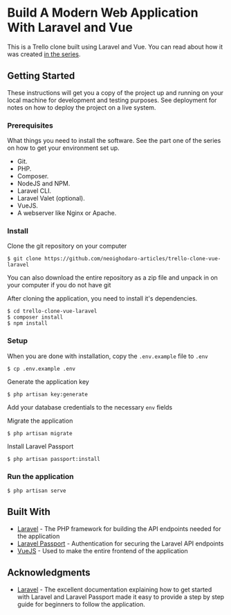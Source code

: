 # Build A Modern Web Application With Laravel and Vue
This is a Trello clone built using Laravel and Vue. You can read about how it was created [in the series](https://blog.pusher.com/author/neo).

## Getting Started
These instructions will get you a copy of the project up and running on your local machine for development and testing purposes. See deployment for notes on how to deploy the project on a live system.

### Prerequisites
What things you need to install the software. See the part one of the series on how to get your environment set up.

* Git.
* PHP.
* Composer.
* NodeJS and NPM.
* Laravel CLI.
* Laravel Valet (optional).
* VueJS.
* A webserver like Nginx or Apache.

### Install
Clone the git repository on your computer
```
$ git clone https://github.com/neoighodaro-articles/trello-clone-vue-laravel
```

You can also download the entire repository as a zip file and unpack in on your computer if you do not have git

After cloning the application, you need to install it's dependencies. 
```
$ cd trello-clone-vue-laravel
$ composer install
$ npm install
```

### Setup
When you are done with installation, copy the `.env.example` file to `.env`
```
$ cp .env.example .env
```

Generate the application key
```
$ php artisan key:generate
```

Add your database credentials to the necessary `env` fields

Migrate the application
```
$ php artisan migrate
```

Install Laravel Passport
```
$ php artisan passport:install
```

### Run the application
```
$ php artisan serve
```

## Built With
* [Laravel](https://laravel.com) - The PHP framework for building the API endpoints needed for the application
* [Laravel Passport](https://github.com/laravel/passport) - Authentication for securing the Laravel API endpoints
* [VueJS](https://vuejs.org/) - Used to make the entire frontend of the application

## Acknowledgments
* [Laravel](https://laravel.com) - The excellent documentation explaining how to get started with Laravel and Laravel Passport made it easy to provide a step by step guide for beginners to follow the application.